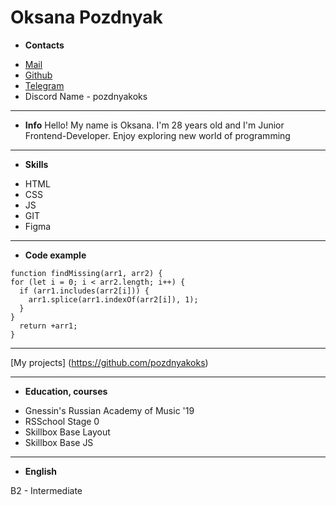 # Oksana Pozdnyak

* **Contacts**
+ [Mail](pozdnyakoks@mail.ru)
+ [Github](https://github.com/pozdnyakoks)
+ [Telegram](https://t.me/pozdnyakoks)
+ Discord Name - pozdnyakoks

---

* **Info**
Hello! My name is Oksana. I'm 28 years old and I'm Junior Frontend-Developer. Enjoy exploring new world of programming

---

* **Skills**
+ HTML
+ CSS
+ JS
+ GIT
+ Figma

---
 
* **Code example**
```
function findMissing(arr1, arr2) {
for (let i = 0; i < arr2.length; i++) {
  if (arr1.includes(arr2[i])) {
    arr1.splice(arr1.indexOf(arr2[i]), 1);
  }
}
  return +arr1;
}
```

---

[My projects] (https://github.com/pozdnyakoks)

---

* **Education, courses**

+ Gnessin's Russian Academy of Music '19
+ RSSchool Stage 0
+ Skillbox Base Layout
+ Skillbox Base JS

---

* **English**

B2 - Intermediate


